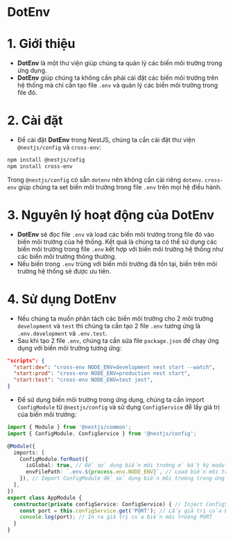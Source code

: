 # DotEnv
# 1. Giới thiệu
- **DotEnv** là một thư viện giúp chúng ta quản lý các biến môi trường trong ứng dụng.
- **DotEnv** giúp chúng ta không cần phải cài đặt các biến môi trường trên hệ thống mà chỉ cần tạo file `.env` và quản lý các biến môi trường trong file đó.

# 2. Cài đặt
- Để cài đặt **DotEnv** trong NestJS, chúng ta cần cài đặt thư viện `@nestjs/config` và `cross-env`:
```bash
npm install @nestjs/cofig
npm install cross-env
```
Trong `@nestjs/config` có sẵn `dotenv` nên không cần cài riêng `dotenv`.
`cross-env` giúp chúng ta set biến môi trường trong file `.env` trên mọi hệ điều hành.

# 3. Nguyên lý hoạt động của DotEnv
- **DotEnv** sẽ đọc file `.env` và load các biến môi trường trong file đó vào biến môi trường của hệ thống. Kết quả là chúng ta có thể sử dụng các biến môi trường trong file `.env` kết hợp với biến môi trường hệ thống như các biến môi trường thông thường.
- Nếu biến trong `.env` trùng với biến môi trường đã tồn tại, biến trên môi trường hệ thống sẽ được ưu tiên.

# 4. Sử dụng DotEnv
- Nếu chúng ta muốn phân tách các biến môi trường cho 2 môi trường `development` và `test` thì chúng ta cần tạo 2 file `.env` tương ứng là `.env.development` và `.env.test`.
- Sau khi tạo 2 file `.env`, chúng ta cần sửa file `package.json` để chạy ứng dụng với biến môi trường tương ứng:
```json
"scripts": {
  "start:dev": "cross-env NODE_ENV=development nest start --watch",
  "start:prod": "cross-env NODE_ENV=production nest start",
  "start:test": "cross-env NODE_ENV=test jest",
}
```
- Để sử dụng biến môi trường trong ứng dụng, chúng ta cần import `ConfigModule` từ `@nestjs/config` và sử dụng `ConfigService` để lấy giá trị của biến môi trường:
```typescript
import { Module } from '@nestjs/common';
import { ConfigModule, ConfigService } from '@nestjs/config';

@Module({
  imports: [
    ConfigModule.forRoot({
      isGlobal: true, // Để sử dụng biến môi trường ở bất kỳ module nào trong ứng dụng
      envFilePath: `.env.${process.env.NODE_ENV}`, // Load biến môi trường từ file .env.development hoặc .env.test tùy thuộc vào biến môi trường NODE_ENV
    }), // Import ConfigModule để sử dụng biến môi trường trong ứng dụng
  ],
})
export class AppModule {
  constructor(private configService: ConfigService) { // Inject ConfigService để sử dụng biến môi trường
    const port = this.configService.get('PORT'); // Lấy giá trị của biến môi trường PORT
    console.log(port); // In ra giá trị của biến môi trường PORT
  }
}
```
